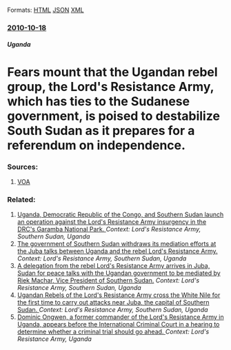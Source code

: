
Formats: [HTML](/news/2010/10/18/fears-mount-that-the-ugandan-rebel-group-the-lord-s-resistance-army-which-has-ties-to-the-sudanese-government-is-poised-to-destabilize-so.html)  [JSON](/news/2010/10/18/fears-mount-that-the-ugandan-rebel-group-the-lord-s-resistance-army-which-has-ties-to-the-sudanese-government-is-poised-to-destabilize-so.json)  [XML](/news/2010/10/18/fears-mount-that-the-ugandan-rebel-group-the-lord-s-resistance-army-which-has-ties-to-the-sudanese-government-is-poised-to-destabilize-so.xml)  

### [2010-10-18](/news/2010/10/18/index.md)

##### Uganda
# Fears mount that the Ugandan rebel group, the Lord's Resistance Army, which has ties to the Sudanese government, is poised to destabilize South Sudan as it prepares for a referendum on independence. 




### Sources:

1. [VOA](http://www.voanews.com/english/news/africa/Ugandan-Rebels-Threaten-Southern-Sudans-Referendum--105191669.html)

### Related:

1. [ Uganda, Democratic Republic of the Congo, and Southern Sudan launch an operation against the Lord's Resistance Army insurgency in the DRC's Garamba National Park. ](/news/2008/12/14/uganda-democratic-republic-of-the-congo-and-southern-sudan-launch-an-operation-against-the-lord-s-resistance-army-insurgency-in-the-drc-s.md) _Context: Lord's Resistance Army, Southern Sudan, Uganda_
2. [ The government of Southern Sudan withdraws its mediation efforts at the Juba talks between Uganda and the rebel Lord's Resistance Army. ](/news/2008/06/8/the-government-of-southern-sudan-withdraws-its-mediation-efforts-at-the-juba-talks-between-uganda-and-the-rebel-lord-s-resistance-army.md) _Context: Lord's Resistance Army, Southern Sudan, Uganda_
3. [ A delegation from the rebel Lord's Resistance Army arrives in Juba, Sudan for peace talks with the Ugandan government to be mediated by Riek Machar, Vice President of Southern Sudan.](/news/2006/06/8/a-delegation-from-the-rebel-lord-s-resistance-army-arrives-in-juba-sudan-for-peace-talks-with-the-ugandan-government-to-be-mediated-by-rie.md) _Context: Lord's Resistance Army, Southern Sudan, Uganda_
4. [ Ugandan Rebels of the Lord's Resistance Army cross the White Nile for the first time to carry out attacks near Juba, the capital of Southern Sudan. ](/news/2005/09/14/ugandan-rebels-of-the-lord-s-resistance-army-cross-the-white-nile-for-the-first-time-to-carry-out-attacks-near-juba-the-capital-of-souther.md) _Context: Lord's Resistance Army, Southern Sudan, Uganda_
5. [Dominic Ongwen, a former commander of the Lord's Resistance Army in Uganda, appears before the International Criminal Court in a hearing to determine whether a criminal trial should go ahead. ](/news/2016/01/21/dominic-ongwen-a-former-commander-of-the-lord-s-resistance-army-in-uganda-appears-before-the-international-criminal-court-in-a-hearing-to.md) _Context: Lord's Resistance Army, Uganda_
